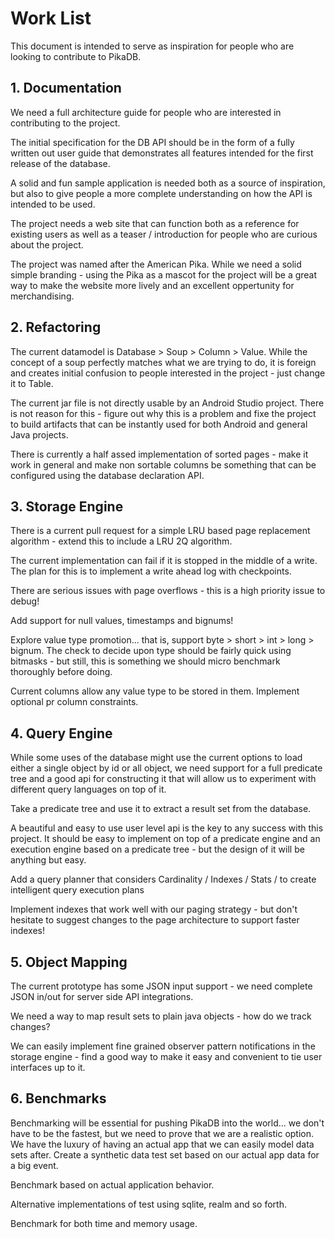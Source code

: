 # Work List

This document is intended to serve as inspiration for people who are looking to contribute to PikaDB.


## 1. Documentation

We need a full architecture guide for people who are interested in contributing to the project.

The initial specification for the DB API should be in the form of a fully written out user guide that demonstrates all features intended for the first release of the database.

A solid and fun sample application is needed both as a source of inspiration, but also to give people a more complete understanding on how the API is intended to be used.

The project needs a web site that can function both as a reference for existing users as well as a teaser / introduction for people who are curious about the project.

The project was named after the American Pika. While we need a solid simple branding - using the Pika as a mascot for the project will be a great way to make the website more lively and an excellent oppertunity for merchandising.

## 2. Refactoring

The current datamodel is Database > Soup > Column > Value. While the concept of a soup perfectly matches what we are trying to do, it is foreign and creates initial confusion to people interested in the project - just change it to Table.

The current jar file is not directly usable by an Android Studio project. There is not reason for this - figure out why this is a problem and fixe the project to build artifacts that can be instantly used for both Android and general Java projects.

There is currently a half assed implementation of sorted pages - make it work in general and make non sortable columns be something that can be configured using the database declaration API.

## 3. Storage Engine

There is a current pull request for a simple LRU based page replacement algorithm - extend this to include a LRU 2Q algorithm.

The current implementation can fail if it is stopped in the middle of a write. The plan for this is to implement a write ahead log with checkpoints. 

There are serious issues with page overflows - this is a high priority issue to debug!

Add support for null values, timestamps and bignums!

Explore value type promotion... that is, support byte > short > int > long > bignum. The check to decide upon type should be fairly quick using bitmasks - but still, this is something we should micro benchmark thoroughly before doing.

Current columns allow any value type to be stored in them. Implement optional pr column constraints.

## 4. Query Engine

While some uses of the database might use the current options to load either a single object by id or all object, we need support for a full predicate tree and a good api for constructing it that will allow us to experiment with different query languages on top of it.

Take a predicate tree and use it to extract a result set from the database.

A beautiful and easy to use user level api is the key to any success with this project. It should be easy to implement on top of a predicate engine and an execution engine based on a predicate tree - but the design of it will be anything but easy.

Add a query planner that considers Cardinality / Indexes / Stats / to create intelligent query execution plans

Implement indexes that work well with our paging strategy - but don't hesitate to suggest changes to the page architecture to support faster indexes!

## 5. Object Mapping

The current prototype has some JSON input support - we need complete JSON in/out for server side API integrations.

We need a way to map result sets to plain java objects - how do we track changes?

We can easily implement fine grained observer pattern notifications in the storage engine - find a good way to make it easy and convenient to tie user interfaces up to it.

## 6. Benchmarks

Benchmarking will be essential for pushing PikaDB into the world... we don't have to be the fastest, but we need to prove that we are a realistic option. We have the luxury of having an actual app that we can easily model data sets after. Create a synthetic data test set based on our actual app data for a big event.

Benchmark based on actual application behavior.

Alternative implementations of test using sqlite, realm and so forth.

Benchmark for both time and memory usage.